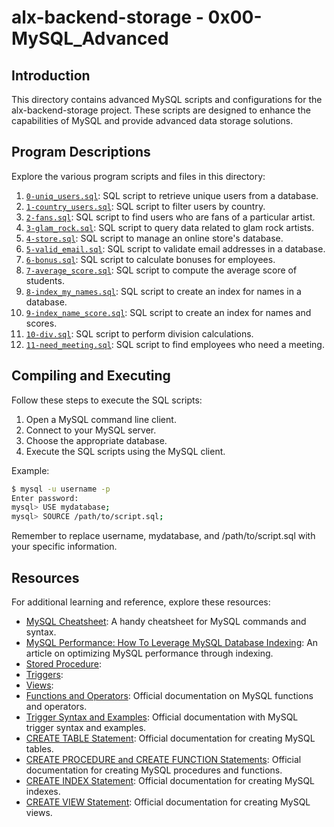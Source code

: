 # alx-backend-storage - 0x00-MySQL_Advanced

## Introduction

This directory contains advanced MySQL scripts and configurations for the alx-backend-storage project. These scripts are designed to enhance the capabilities of MySQL and provide advanced data storage solutions.

## Program Descriptions

Explore the various program scripts and files in this directory:

1. [`0-uniq_users.sql`](https://github.com/iakev/alx-backend-storage/blob/main/0x00-MySQL_Advanced/0-uniq_users.sql): SQL script to retrieve unique users from a database.
2. [`1-country_users.sql`](https://github.com/iakev/alx-backend-storage/blob/main/0x00-MySQL_Advanced/1-country_users.sql): SQL script to filter users by country.
3. [`2-fans.sql`](https://github.com/iakev/alx-backend-storage/blob/main/0x00-MySQL_Advanced/2-fans.sql): SQL script to find users who are fans of a particular artist.
4. [`3-glam_rock.sql`](https://github.com/iakev/alx-backend-storage/blob/main/0x00-MySQL_Advanced/3-glam_rock.sql): SQL script to query data related to glam rock artists.
5. [`4-store.sql`](https://github.com/iakev/alx-backend-storage/blob/main/0x00-MySQL_Advanced/4-store.sql): SQL script to manage an online store's database.
6. [`5-valid_email.sql`](https://github.com/iakev/alx-backend-storage/blob/main/0x00-MySQL_Advanced/5-valid_email.sql): SQL script to validate email addresses in a database.
7. [`6-bonus.sql`](https://github.com/iakev/alx-backend-storage/blob/main/0x00-MySQL_Advanced/6-bonus.sql): SQL script to calculate bonuses for employees.
8. [`7-average_score.sql`](https://github.com/iakev/alx-backend-storage/blob/main/0x00-MySQL_Advanced/7-average_score.sql): SQL script to compute the average score of students.
9. [`8-index_my_names.sql`](https://github.com/iakev/alx-backend-storage/blob/main/0x00-MySQL_Advanced/8-index_my_names.sql): SQL script to create an index for names in a database.
10. [`9-index_name_score.sql`](https://github.com/iakev/alx-backend-storage/blob/main/0x00-MySQL_Advanced/9-index_name_score.sql): SQL script to create an index for names and scores.
11. [`10-div.sql`](https://github.com/iakev/alx-backend-storage/blob/main/0x00-MySQL_Advanced/10-div.sql): SQL script to perform division calculations.
12. [`11-need_meeting.sql`](https://github.com/iakev/alx-backend-storage/blob/main/0x00-MySQL_Advanced/11-need_meeting.sql): SQL script to find employees who need a meeting.

## Compiling and Executing

Follow these steps to execute the SQL scripts:

1. Open a MySQL command line client.
2. Connect to your MySQL server.
3. Choose the appropriate database.
4. Execute the SQL scripts using the MySQL client.

Example:

```bash
$ mysql -u username -p
Enter password:
mysql> USE mydatabase;
mysql> SOURCE /path/to/script.sql;
```

Remember to replace username, mydatabase, and /path/to/script.sql with your specific information.

## Resources

For additional learning and reference, explore these resources:

- [MySQL Cheatsheet](https://devhints.io/mysql): A handy cheatsheet for MySQL commands and syntax.
- [MySQL Performance: How To Leverage MySQL Database Indexing](https://www.liquidweb.com/kb/mysql-optimization-how-to-leverage-mysql-database-indexing/): An article on optimizing MySQL performance through indexing.
- [Stored Procedure](https://www.w3resource.com/mysql/mysql-procedure.php):
- [Triggers](https://www.w3resource.com/mysql/mysql-triggers.php):
- [Views](https://www.w3resource.com/mysql/mysql-views.php):
- [Functions and Operators](https://dev.mysql.com/doc/refman/5.7/en/functions.html): Official documentation on MySQL functions and operators.
- [Trigger Syntax and Examples](https://dev.mysql.com/doc/refman/5.7/en/trigger-syntax.html): Official documentation with MySQL trigger syntax and examples.
- [CREATE TABLE Statement](https://dev.mysql.com/doc/refman/5.7/en/create-table.html): Official documentation for creating MySQL tables.
- [CREATE PROCEDURE and CREATE FUNCTION Statements](https://dev.mysql.com/doc/refman/5.7/en/create-index.html): Official documentation for creating MySQL procedures and functions.
- [CREATE INDEX Statement](https://dev.mysql.com/doc/refman/5.7/en/create-index.html): Official documentation for creating MySQL indexes.
- [CREATE VIEW Statement](https://dev.mysql.com/doc/refman/5.7/en/create-view.html): Official documentation for creating MySQL views.
 

